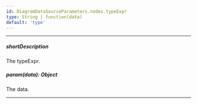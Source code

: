 ```yaml
---
id: DiagramDataSourceParameters.nodes.typeExpr
type: String | function(data)
default: 'type'
---
```

---
##### shortDescription
The typeExpr.

##### param(data): Object
The data.

---
